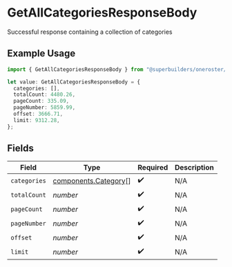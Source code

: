 # GetAllCategoriesResponseBody

Successful response containing a collection of categories

## Example Usage

```typescript
import { GetAllCategoriesResponseBody } from "@superbuilders/oneroster/models/operations";

let value: GetAllCategoriesResponseBody = {
  categories: [],
  totalCount: 4480.26,
  pageCount: 335.09,
  pageNumber: 5859.99,
  offset: 3666.71,
  limit: 9312.28,
};
```

## Fields

| Field                                                        | Type                                                         | Required                                                     | Description                                                  |
| ------------------------------------------------------------ | ------------------------------------------------------------ | ------------------------------------------------------------ | ------------------------------------------------------------ |
| `categories`                                                 | [components.Category](../../models/components/category.md)[] | :heavy_check_mark:                                           | N/A                                                          |
| `totalCount`                                                 | *number*                                                     | :heavy_check_mark:                                           | N/A                                                          |
| `pageCount`                                                  | *number*                                                     | :heavy_check_mark:                                           | N/A                                                          |
| `pageNumber`                                                 | *number*                                                     | :heavy_check_mark:                                           | N/A                                                          |
| `offset`                                                     | *number*                                                     | :heavy_check_mark:                                           | N/A                                                          |
| `limit`                                                      | *number*                                                     | :heavy_check_mark:                                           | N/A                                                          |